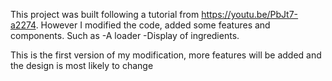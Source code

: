 This project was built following a tutorial from https://youtu.be/PbJt7-a2274. However I modified the code, added some features and components. Such as -A loader -Display of ingredients.

This is the first version of my modification, more features will be added and the design is most likely to change

